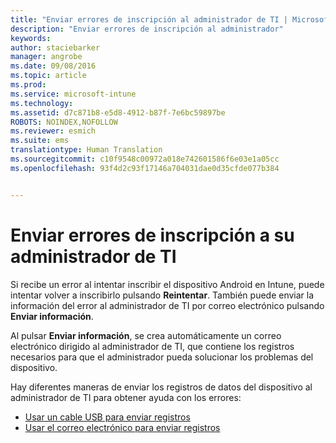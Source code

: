 ```yaml
---
title: "Enviar errores de inscripción al administrador de TI | Microsoft Intune"
description: "Enviar errores de inscripción al administrador"
keywords: 
author: staciebarker
manager: angrobe
ms.date: 09/08/2016
ms.topic: article
ms.prod: 
ms.service: microsoft-intune
ms.technology: 
ms.assetid: d7c871b8-e5d8-4912-b87f-7e6bc59897be
ROBOTS: NOINDEX,NOFOLLOW
ms.reviewer: esmich
ms.suite: ems
translationtype: Human Translation
ms.sourcegitcommit: c10f9548c00972a018e742601586f6e03e1a05cc
ms.openlocfilehash: 93f4d2c93f17146a704031dae0d35cfde077b384


---
```



# Enviar errores de inscripción a su administrador de TI

Si recibe un error al intentar inscribir el dispositivo Android en Intune, puede intentar volver a inscribirlo pulsando **Reintentar**. También puede enviar la información del error al administrador de TI por correo electrónico pulsando **Enviar información**.

Al pulsar **Enviar información**, se crea automáticamente un correo electrónico dirigido al administrador de TI, que contiene los registros necesarios para que el administrador pueda solucionar los problemas del dispositivo.

Hay diferentes maneras de enviar los registros de datos del dispositivo al administrador de TI para obtener ayuda con los errores:

- [Usar un cable USB para enviar registros](send-diagnostic-data-logs-to-your-it-administrator-using-a-usb-cable-android.md)
- [Usar el correo electrónico para enviar registros](send-diagnostic-data-logs-to-your-it-administrator-using-email-android.md)



<!--HONumber=Oct16_HO2-->


